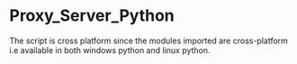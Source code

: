 # Proxy_Server_Python
The script is cross platform since the modules imported are cross-platform i.e available in both windows python and linux python.
